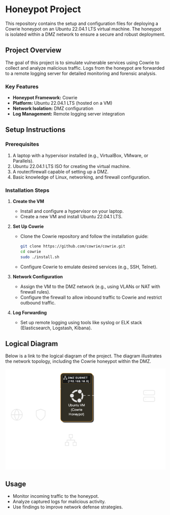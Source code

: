 # Honeypot Project

This repository contains the setup and configuration files for deploying a Cowrie honeypot on an Ubuntu 22.04.1 LTS virtual machine. The honeypot is isolated within a DMZ network to ensure a secure and robust deployment.

## Project Overview
The goal of this project is to simulate vulnerable services using Cowrie to collect and analyze malicious traffic. Logs from the honeypot are forwarded to a remote logging server for detailed monitoring and forensic analysis.

### Key Features
- **Honeypot Framework:** Cowrie
- **Platform:** Ubuntu 22.04.1 LTS (hosted on a VM)
- **Network Isolation:** DMZ configuration
- **Log Management:** Remote logging server integration

## Setup Instructions

### Prerequisites
1. A laptop with a hypervisor installed (e.g., VirtualBox, VMware, or Parallels).
2. Ubuntu 22.04.1 LTS ISO for creating the virtual machine.
3. A router/firewall capable of setting up a DMZ.
4. Basic knowledge of Linux, networking, and firewall configuration.

### Installation Steps
1. **Create the VM**
   - Install and configure a hypervisor on your laptop.
   - Create a new VM and install Ubuntu 22.04.1 LTS.

2. **Set Up Cowrie**
   - Clone the Cowrie repository and follow the installation guide:
     ```bash
     git clone https://github.com/cowrie/cowrie.git
     cd cowrie
     sudo ./install.sh
     ```
   - Configure Cowrie to emulate desired services (e.g., SSH, Telnet).

3. **Network Configuration**
   - Assign the VM to the DMZ network (e.g., using VLANs or NAT with firewall rules).
   - Configure the firewall to allow inbound traffic to Cowrie and restrict outbound traffic.

4. **Log Forwarding**
   - Set up remote logging using tools like syslog or ELK stack (Elasticsearch, Logstash, Kibana).

## Logical Diagram
Below is a link to the logical diagram of the project. The diagram illustrates the network topology, including the Cowrie honeypot within the DMZ.

![Logical Diagram](./media/logical_d.png)

## Usage
- Monitor incoming traffic to the honeypot.
- Analyze captured logs for malicious activity.
- Use findings to improve network defense strategies.
